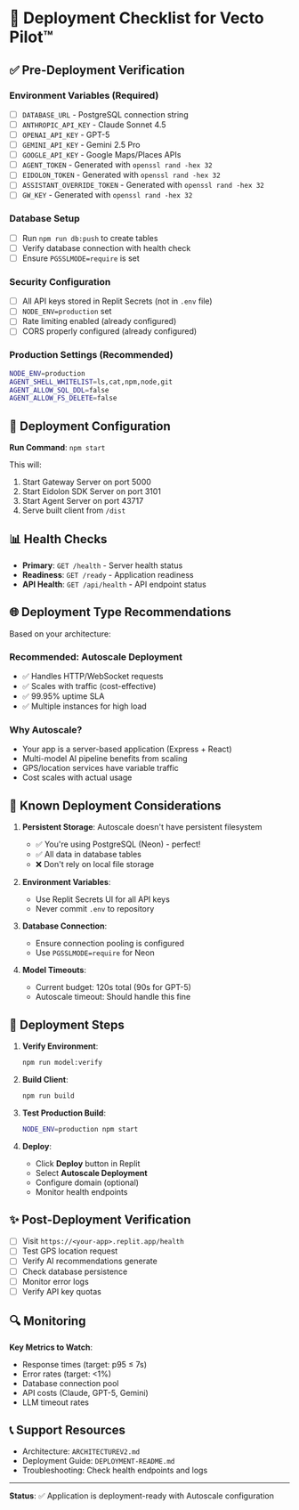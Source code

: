 
# 🚀 Deployment Checklist for Vecto Pilot™

## ✅ Pre-Deployment Verification

### Environment Variables (Required)
- [ ] `DATABASE_URL` - PostgreSQL connection string
- [ ] `ANTHROPIC_API_KEY` - Claude Sonnet 4.5
- [ ] `OPENAI_API_KEY` - GPT-5
- [ ] `GEMINI_API_KEY` - Gemini 2.5 Pro
- [ ] `GOOGLE_API_KEY` - Google Maps/Places APIs
- [ ] `AGENT_TOKEN` - Generated with `openssl rand -hex 32`
- [ ] `EIDOLON_TOKEN` - Generated with `openssl rand -hex 32`
- [ ] `ASSISTANT_OVERRIDE_TOKEN` - Generated with `openssl rand -hex 32`
- [ ] `GW_KEY` - Generated with `openssl rand -hex 32`

### Database Setup
- [ ] Run `npm run db:push` to create tables
- [ ] Verify database connection with health check
- [ ] Ensure `PGSSLMODE=require` is set

### Security Configuration
- [ ] All API keys stored in Replit Secrets (not in `.env` file)
- [ ] `NODE_ENV=production` set
- [ ] Rate limiting enabled (already configured)
- [ ] CORS properly configured (already configured)

### Production Settings (Recommended)
```bash
NODE_ENV=production
AGENT_SHELL_WHITELIST=ls,cat,npm,node,git
AGENT_ALLOW_SQL_DDL=false
AGENT_ALLOW_FS_DELETE=false
```

## 🔧 Deployment Configuration

**Run Command**: `npm start`

This will:
1. Start Gateway Server on port 5000
2. Start Eidolon SDK Server on port 3101
3. Start Agent Server on port 43717
4. Serve built client from `/dist`

## 📊 Health Checks

- **Primary**: `GET /health` - Server health status
- **Readiness**: `GET /ready` - Application readiness
- **API Health**: `GET /api/health` - API endpoint status

## 🌐 Deployment Type Recommendations

Based on your architecture:

### **Recommended: Autoscale Deployment**
- ✅ Handles HTTP/WebSocket requests
- ✅ Scales with traffic (cost-effective)
- ✅ 99.95% uptime SLA
- ✅ Multiple instances for high load

### Why Autoscale?
- Your app is a server-based application (Express + React)
- Multi-model AI pipeline benefits from scaling
- GPS/location services have variable traffic
- Cost scales with actual usage

## 🚨 Known Deployment Considerations

1. **Persistent Storage**: Autoscale doesn't have persistent filesystem
   - ✅ You're using PostgreSQL (Neon) - perfect!
   - ✅ All data in database tables
   - ❌ Don't rely on local file storage

2. **Environment Variables**: 
   - Use Replit Secrets UI for all API keys
   - Never commit `.env` to repository

3. **Database Connection**:
   - Ensure connection pooling is configured
   - Use `PGSSLMODE=require` for Neon

4. **Model Timeouts**:
   - Current budget: 120s total (90s for GPT-5)
   - Autoscale timeout: Should handle this fine

## 📝 Deployment Steps

1. **Verify Environment**:
   ```bash
   npm run model:verify
   ```

2. **Build Client**:
   ```bash
   npm run build
   ```

3. **Test Production Build**:
   ```bash
   NODE_ENV=production npm start
   ```

4. **Deploy**:
   - Click **Deploy** button in Replit
   - Select **Autoscale Deployment**
   - Configure domain (optional)
   - Monitor health endpoints

## ✨ Post-Deployment Verification

- [ ] Visit `https://<your-app>.replit.app/health`
- [ ] Test GPS location request
- [ ] Verify AI recommendations generate
- [ ] Check database persistence
- [ ] Monitor error logs
- [ ] Verify API key quotas

## 🔍 Monitoring

**Key Metrics to Watch**:
- Response times (target: p95 ≤ 7s)
- Error rates (target: <1%)
- Database connection pool
- API costs (Claude, GPT-5, Gemini)
- LLM timeout rates

## 📞 Support Resources

- Architecture: `ARCHITECTUREV2.md`
- Deployment Guide: `DEPLOYMENT-README.md`
- Troubleshooting: Check health endpoints and logs

---

**Status**: ✅ Application is deployment-ready with Autoscale configuration

